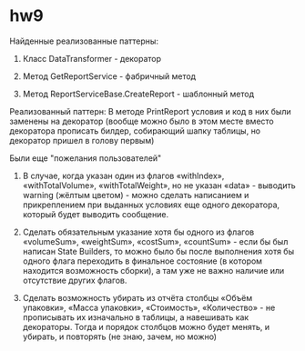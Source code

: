 # hw9
Найденные реализованные паттерны:
1) Класс DataTransformer - декоратор

2) Метод GetReportService - фабричный метод

3) Метод ReportServiceBase.CreateReport - шаблонный метод

Реализованный паттерн:
В методе PrintReport условия и код в них были заменены на декоратор (вообще можно было в этом месте вместо декоратора прописать билдер, собирающий шапку таблицы, но декоратор пришел в голову первым)

Были еще "пожелания пользователей"
1) В случае, когда указан один из флагов «withIndex», «withTotalVolume», «withTotalWeight», но не указан «data» -
выводить warning (жёлтым цветом) - можно сделать написанием и прикреплением при выданных условиях еще одного декоратора, который будет выводить сообщение.

2) Сделать обязательным указание хотя бы одного из флагов «volumeSum», «weightSum», «costSum», «countSum» - если бы был написан State Builders, то можно было бы после выполнения хотя бы одного флага переходить в финальное состояние (в котором находится возможность сборки), а там уже не важно наличие или отсутствие других флагов.

3) Сделать возможность убирать из отчёта столбцы «Объём упаковки», «Масса упаковки», «Стоимость», «Количество» - не прописывать их изначально в таблицы, а навешивать как декораторы. Тогда и порядок столбцов можно будет менять, и убирать, и повторять (не знаю, зачем, но можно)
